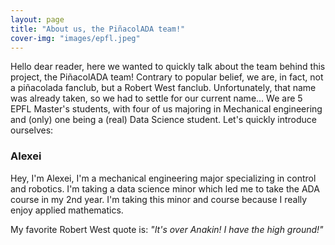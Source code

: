 ```yaml
---
layout: page
title: "About us, the PiñacolADA team!"
cover-img: "images/epfl.jpeg"
---
```


Hello dear reader, here we wanted to quickly talk about the team behind this project, the PiñacolADA team! 
Contrary to popular belief, we are, in fact, not a piñacolada fanclub, but a Robert West fanclub. Unfortunately, that name was already taken, so we had to settle for our current name...
We are 5 EPFL Master's students, with four of us majoring in Mechanical engineering and (only) one being a (real) Data Science student. Let's quickly introduce ourselves:

### Alexei

Hey, I'm Alexei, I'm a mechanical engineering major specializing in control and robotics. I'm taking a data science minor which led me to take the ADA course in my 2nd year. I'm taking this minor and course because I really enjoy applied mathematics. 

My favorite Robert West quote is: *"It's over Anakin! I have the high ground!"*
